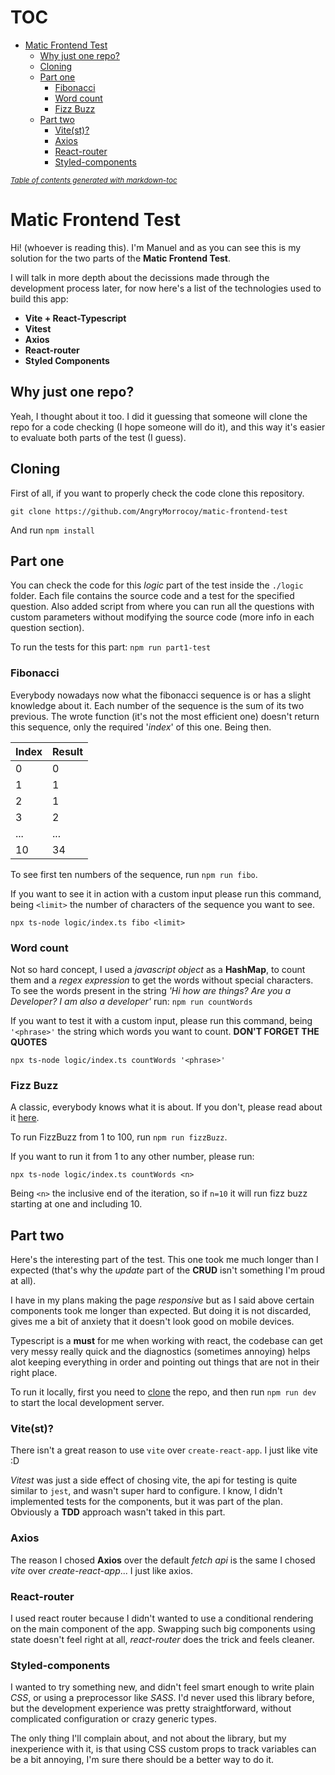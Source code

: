 # TOC
- [Matic Frontend Test](#matic-frontend-test)
  * [Why just one repo?](#why-just-one-repo-)
  * [Cloning](#cloning)
  * [Part one](#part-one)
    + [Fibonacci](#fibonacci)
    + [Word count](#word-count)
    + [Fizz Buzz](#fizz-buzz)
  * [Part two](#part-two)
    + [Vite(st)?](#vite-st--)
    + [Axios](#axios)
    + [React-router](#react-router)
    + [Styled-components](#styled-components)

<small><i><a href='http://ecotrust-canada.github.io/markdown-toc/'>Table of contents generated with markdown-toc</a></i></small>

# Matic Frontend Test

Hi! (whoever is reading this). I'm Manuel and as you can see this is my solution
for the two parts of the **Matic Frontend Test**.

I will talk in more depth about the decissions made through the development
process later, for now here's a list of the technologies used to build this app:

- **Vite + React-Typescript**
- **Vitest**
- **Axios**
- **React-router**
- **Styled Components**

## Why just one repo?

Yeah, I thought about it too. I did it guessing that someone will clone the repo
for a code checking (I hope someone will do it), and this way it's easier to
evaluate both parts of the test (I guess).

## Cloning

First of all, if you want to properly check the code clone this repository.

`git clone https://github.com/AngryMorrocoy/matic-frontend-test`

And run `npm install`

## Part one

You can check the code for this *logic* part of the test inside the `./logic`
folder. Each file contains the source code and a test for the specified
question. Also added script from where you can run all the questions
with custom parameters without modifying the source code (more info in each
question section).

To run the tests for this part: `npm run part1-test`

### Fibonacci

Everybody nowadays now what the fibonacci sequence is or has a slight knowledge
about it. Each number of the sequence is the sum of its two previous. The wrote
function (it's not the most efficient one) doesn't return this sequence, only
the required '*index*' of this one. Being then.

| Index | Result |
|-------|--------|
| 0     | 0      |
| 1     | 1      |
| 2     | 1      |
| 3     | 2      |
| ...   | ...    |
| 10    | 34     |

To see first ten numbers of the sequence, run `npm run fibo`.

If you want to see it in action with a custom input please run this command,
being `<limit>` the number of characters of the sequence you want to see.

`npx ts-node logic/index.ts fibo <limit>`

### Word count

Not so hard concept, I used a *javascript object* as a **HashMap**, to count
them and a *regex expression* to get the words without special characters. To
see the words present in the string *'Hi how are things? Are you a Developer? I
am also a developer'* run: `npm run countWords`

If you want to test it with a custom input, please run this command, being
`'<phrase>'` the string which words you want to count. **DON'T FORGET THE QUOTES**

`npx ts-node logic/index.ts countWords '<phrase>'`

### Fizz Buzz

A classic, everybody knows what it is about. If you don't, please read about it
[here](https://en.wikipedia.org/wiki/Fizz_buzz).

To run FizzBuzz from 1 to 100, run `npm run fizzBuzz`.

If you want to run it from 1 to any other number, please run:

`npx ts-node logic/index.ts countWords <n>`

Being `<n>` the inclusive end of the iteration, so if `n=10` it will run fizz
buzz starting at one and including 10.

## Part two

Here's the interesting part of the test. This one took me much longer than I
expected (that's why the *update* part of the **CRUD** isn't something I'm proud
at all).

I have in my plans making the page *responsive* but as I said above certain
components took me longer than expected. But doing it is not discarded, gives me
a bit of anxiety that it doesn't look good on mobile devices.

Typescript is a **must** for me when working with react, the codebase can get
very messy really quick and the diagnostics (sometimes annoying) helps alot
keeping everything in order and pointing out things that are not in their
right place.

To run it locally, first you need to [clone](#cloning) the repo, and then run
`npm run dev` to start the local development server.

### Vite(st)?

There isn't a great reason to use `vite` over `create-react-app`. I just like
vite :D

*Vitest* was just a side effect of chosing vite, the api for testing is quite
similar to `jest`, and wasn't super hard to configure. I know, I didn't
implemented tests for the components, but it was part of the plan. Obviously a
**TDD** approach wasn't taked in this part.

### Axios

The reason I chosed **Axios** over the default *fetch api* is the same I chosed
*vite* over *create-react-app*... I just like axios.

### React-router

I used react router because I didn't wanted to use a conditional rendering on
the main component of the app. Swapping such big components using state doesn't
feel right at all, *react-router* does the trick and feels cleaner.

### Styled-components

I wanted to try something new, and didn't feel smart enough to write plain *CSS*,
or using a preprocessor like *SASS*. I'd never used this library before, but the
development experience was pretty straightforward, without complicated
configuration or crazy generic types.

The only thing I'll complain about, and not about the library, but my
inexperience with it, is that using CSS custom props to track variables can be a
bit annoying, I'm sure there should be a better way to do it.
